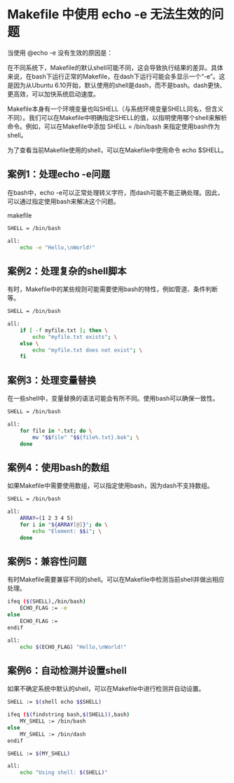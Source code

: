 # Makefile 中使用 echo -e 无法生效的问题

当使用 @echo -e 没有生效的原因是：

在不同系统下，Makefile的默认shell可能不同，这会导致执行结果的差异。具体来说，在bash下运行正常的Makefile，在dash下运行可能会多显示一个“-e”。这是因为从Ubuntu 6.10开始，默认使用的shell是dash，而不是bash。dash更快、更高效，可以加快系统启动速度。

Makefile本身有一个环境变量也叫SHELL（与系统环境变量SHELL同名，但含义不同）。我们可以在Makefile中明确指定SHELL的值，以指明使用哪个shell来解析命令。例如，可以在Makefile中添加 SHELL = /bin/bash 来指定使用bash作为shell。

为了查看当前Makefile使用的shell，可以在Makefile中使用命令 echo $SHELL。


## 案例1：处理echo -e问题
在bash中，echo -e可以正常处理转义字符，而dash可能不能正确处理。因此，可以通过指定使用bash来解决这个问题。

makefile

```sh
SHELL = /bin/bash

all:
	echo -e "Hello,\nWorld!"
```

## 案例2：处理复杂的shell脚本
有时，Makefile中的某些规则可能需要使用bash的特性，例如管道、条件判断等。

```sh
SHELL = /bin/bash

all:
	if [ -f myfile.txt ]; then \
		echo "myfile.txt exists"; \
	else \
		echo "myfile.txt does not exist"; \
	fi
```

## 案例3：处理变量替换
在一些shell中，变量替换的语法可能会有所不同。使用bash可以确保一致性。

```sh
SHELL = /bin/bash

all:
	for file in *.txt; do \
		mv "$$file" "$${file%.txt}.bak"; \
	done
```

## 案例4：使用bash的数组
如果Makefile中需要使用数组，可以指定使用bash，因为dash不支持数组。

```sh
SHELL = /bin/bash

all:
	ARRAY=(1 2 3 4 5)
	for i in "${ARRAY[@]}"; do \
		echo "Element: $$i"; \
	done
```

## 案例5：兼容性问题
有时Makefile需要兼容不同的shell。可以在Makefile中检测当前shell并做出相应处理。

```sh
ifeq ($(SHELL),/bin/bash)
    ECHO_FLAG := -e
else
    ECHO_FLAG :=
endif

all:
	echo $(ECHO_FLAG) "Hello,\nWorld!"
```

## 案例6：自动检测并设置shell
如果不确定系统中默认的shell，可以在Makefile中进行检测并自动设置。

```sh
SHELL := $(shell echo $$SHELL)

ifeq ($(findstring bash,$(SHELL)),bash)
    MY_SHELL := /bin/bash
else
    MY_SHELL := /bin/dash
endif

SHELL := $(MY_SHELL)

all:
	echo "Using shell: $(SHELL)"
```